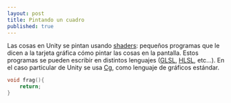 ```yaml
---
layout: post
title: Pintando un cuadro
published: true
---
```





Las cosas en Unity se pintan usando [shaders](http://en.wikipedia.org/wiki/Shader): pequeños programas que le dicen a la tarjeta gráfica cómo pintar las cosas en la pantalla. Estos programas se pueden escribir en distintos lenguajes ([GLSL](http://en.wikipedia.org/wiki/OpenGL_Shading_Language), [HLSL](http://en.wikipedia.org/wiki/High-Level_Shading_Language), etc...). En el caso particular de Unity se usa [Cg](http://en.wikipedia.org/wiki/Cg_\(programming_language\)), como lenguaje de gráficos estándar.

```c
void frag(){
	return;
}
```
